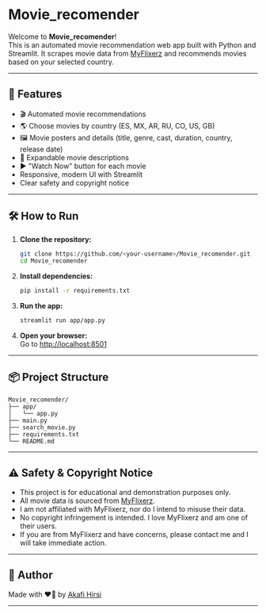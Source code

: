 # Movie_recomender

Welcome to **Movie_recomender**!  
This is an automated movie recommendation web app built with Python and Streamlit. It scrapes movie data from [MyFlixerz](https://myflixerz.to) and recommends movies based on your selected country.

---

## 🚀 Features

- 🎬 Automated movie recommendations
- 🌎 Choose movies by country (ES, MX, AR, RU, CO, US, GB)
- 🖼️ Movie posters and details (title, genre, cast, duration, country, release date)
- 📝 Expandable movie descriptions
- ▶️ "Watch Now" button for each movie
- Responsive, modern UI with Streamlit
- Clear safety and copyright notice

---

## 🛠️ How to Run

1. **Clone the repository:**
    ```bash
    git clone https://github.com/<your-username>/Movie_recomender.git
    cd Movie_recomender
    ```

2. **Install dependencies:**
    ```bash
    pip install -r requirements.txt
    ```

3. **Run the app:**
    ```bash
    streamlit run app/app.py
    ```

4. **Open your browser:**  
   Go to [http://localhost:8501](http://localhost:8501)

---

## 📦 Project Structure

```
Movie_recomender/
├── app/
│   └── app.py
├── main.py
├── search_movie.py
├── requirements.txt
└── README.md
```

---

## ⚠️ Safety & Copyright Notice

- This project is for educational and demonstration purposes only.
- All movie data is sourced from [MyFlixerz](https://myflixerz.to).
- I am not affiliated with MyFlixerz, nor do I intend to misuse their data.
- No copyright infringement is intended. I love MyFlixerz and am one of their users.
- If you are from MyFlixerz and have concerns, please contact me and I will take immediate action.

---

## 👤 Author

Made with ❤️‍🔥 by [Akafi Hirsi](https://github.com/Kafi-Hersi)

---